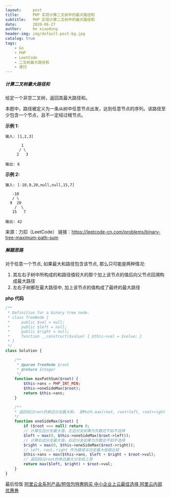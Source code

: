 ```yaml
---
layout:     post
title:      PHP 实现计算二叉树中的最大路径和
subtitle:   PHP 实现计算二叉树中的最大路径和
date:       2020-06-27
author:     he xiaodong
header-img: img/default-post-bg.jpg
catalog: true
tags:
    - Go
    - PHP
    - LeetCode
    - 二叉树最大路径和
    - 递归
---
```


##### 计算二叉树最大路径和
给定一个非空二叉树，返回其最大路径和。

本题中，路径被定义为一条从树中任意节点出发，达到任意节点的序列。该路径至少包含一个节点，且不一定经过根节点。

**示例 1:**
```
输入: [1,2,3]

       1
      / \
     2   3

输出: 6
```
**示例 2:**
```
输入: [-10,9,20,null,null,15,7]

   -10
   / \
  9  20
    /  \
   15   7

输出: 42
```

来源：力扣（LeetCode）
链接：https://leetcode-cn.com/problems/binary-tree-maximum-path-sum

##### 解题思路
对于任意一个节点, 如果最大和路径包含该节点, 那么只可能是两种情况:
1. 其左右子树中所构成的和路径值较大的那个加上该节点的值后向父节点回溯构成最大路径
2. 左右子树都在最大路径中, 加上该节点的值构成了最终的最大路径


**php 代码**
```php
/**
 * Definition for a binary tree node.
 * class TreeNode {
 *     public $val = null;
 *     public $left = null;
 *     public $right = null;
 *     function __construct($value) { $this->val = $value; }
 * }
 */
class Solution {

    /**
     * @param TreeNode $root
     * @return Integer
     */
    function maxPathSum($root) {
        $this->ans = PHP_INT_MIN;
        $this->oneSideMax($root);
        return $this->ans;
    }

    /**
    * 返回经过root的单边分支最大和， 即Math.max(root, root+left, root+right)
    */
    function oneSideMax($root) {
        if ($root === null) return 0;
        // 计算左边分支最大值，左边分支如果为负数还不如不选择
        $left = max(0, $this->oneSideMax($root->left));
        // 计算右边分支最大值，右边分支如果为负数还不如不选择
        $right = max(0, $this->oneSideMax($root->right));
        // left，root，right 作为路径与历史最大值做比较
        $this->ans = max($this->ans, $left + $right + $root->val);
        // 返回经过root的单边最大分支给上游
        return max($left, $right) + $root->val;
    }
}
```

最后恰饭 [阿里云全系列产品/短信包特惠购买 中小企业上云最佳选择 阿里云内部优惠券](https://www.aliyun.com/minisite/goods?userCode=0amqgcs9)